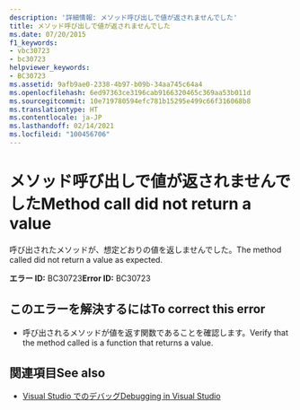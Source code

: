 ```yaml
---
description: '詳細情報: メソッド呼び出しで値が返されませんでした'
title: メソッド呼び出しで値が返されませんでした
ms.date: 07/20/2015
f1_keywords:
- vbc30723
- bc30723
helpviewer_keywords:
- BC30723
ms.assetid: 9afb9ae0-2338-4b97-b09b-34aa745c64a4
ms.openlocfilehash: 6ed97363ce3196cab9166320465c369aa53b011d
ms.sourcegitcommit: 10e719780594efc781b15295e499c66f316068b8
ms.translationtype: HT
ms.contentlocale: ja-JP
ms.lasthandoff: 02/14/2021
ms.locfileid: "100456706"
---
```

# <a name="method-call-did-not-return-a-value"></a><span data-ttu-id="a9f86-103">メソッド呼び出しで値が返されませんでした</span><span class="sxs-lookup"><span data-stu-id="a9f86-103">Method call did not return a value</span></span>

<span data-ttu-id="a9f86-104">呼び出されたメソッドが、想定どおりの値を返しませんでした。</span><span class="sxs-lookup"><span data-stu-id="a9f86-104">The method called did not return a value as expected.</span></span>  
  
 <span data-ttu-id="a9f86-105">**エラー ID:** BC30723</span><span class="sxs-lookup"><span data-stu-id="a9f86-105">**Error ID:** BC30723</span></span>  
  
## <a name="to-correct-this-error"></a><span data-ttu-id="a9f86-106">このエラーを解決するには</span><span class="sxs-lookup"><span data-stu-id="a9f86-106">To correct this error</span></span>  
  
- <span data-ttu-id="a9f86-107">呼び出されるメソッドが値を返す関数であることを確認します。</span><span class="sxs-lookup"><span data-stu-id="a9f86-107">Verify that the method called is a function that returns a value.</span></span>  
  
## <a name="see-also"></a><span data-ttu-id="a9f86-108">関連項目</span><span class="sxs-lookup"><span data-stu-id="a9f86-108">See also</span></span>

- [<span data-ttu-id="a9f86-109">Visual Studio でのデバッグ</span><span class="sxs-lookup"><span data-stu-id="a9f86-109">Debugging in Visual Studio</span></span>](/visualstudio/debugger/debugger-feature-tour)
